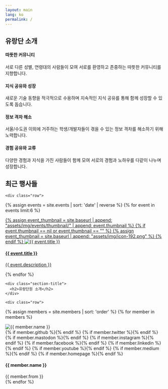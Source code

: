```yaml
---
layout: main
lang: ko
permalink: /
---
```


<!-- ======= About Section ======= -->
<section class="services">
  <div class="container">
    <div class="section-title">
      <h2>유랑단 소개</h2>
    </div>
    <div class="row">
      <div class="col-md-6 col-lg-3 d-flex align-items-stretch" data-aos="fade-up">
        <div class="icon-box icon-box-pink">
          <div class="icon"><i class="bx bx-group"></i></div>
          <h4 class="title">따뜻한 커뮤니티</h4>
          <p class="description">서로 다른 성별, 연령대의 사람들이 모여 서로를 환영하고 존중하는 따뜻한 커뮤니티를 지향합니다.</p>
        </div>
      </div>
      <div class="col-md-6 col-lg-3 d-flex align-items-stretch" data-aos="fade-up" data-aos-delay="100">
        <div class="icon-box icon-box-cyan">
          <div class="icon"><i class="bx bx-donate-heart"></i></div>
          <h4 class="title">지식 공유와 성장</h4>
          <p class="description">새로운 기술 동향을 적극적으로 수용하며 지속적인 지식 공유를 통해 함께 성장할 수 있도록 돕습니다.</p>
        </div>
      </div>
      <div class="col-md-6 col-lg-3 d-flex align-items-stretch" data-aos="fade-up" data-aos-delay="200">
        <div class="icon-box icon-box-green">
          <div class="icon"><i class="bx bx-arch"></i></div>
          <h4 class="title">정보 격차 해소</h4>
          <p class="description">서울/수도권 이외에 거주하는 학생/개발자들이 겪을 수 있는 정보 격차를 해소하기 위해 노력합니다.</p>
        </div>
      </div>
      <div class="col-md-6 col-lg-3 d-flex align-items-stretch" data-aos="fade-up" data-aos-delay="200">
        <div class="icon-box icon-box-blue">
          <div class="icon"><i class="bx bx-network-chart"></i></div>
          <h4 class="title">경험 공유와 교류</h4>
          <p class="description">다양한 경험과 지식을 가진 사람들이 함께 모여 서로의 경험과 노하우를 다같이 나누며 성장합니다.</p>
        </div>
      </div>
    </div>
  </div>
</section><!-- End About Section -->

<!-- ======= Events Section ======= -->
<section class="events section-bg" data-aos="fade-up" date-aos-delay="200">
  <div class="container">
    <div class="section-title">
      <h2>최근 행사들</h2>
    </div>

    <div class="row">
{% assign events = site.events | sort: 'date' | reverse %}
{% for event in events limit:6 %}
      <div class="col-sm-12 col-md-6 col-lg-6 col-xl-4 d-flex align-items-stretch p-4">
        <div class="icon-box">
          <a href="{{ event.link }}" target="_blank">
            <!-- <div class="icon"><i class="bx bx-group"></i></div> -->
            <div class="thumbnail">
{% assign event_thumbnail = site.baseurl | append: "assets/img/events/thumbnail/" | append: event.thumbnail %}
{% if event.thumbnail == nil or event.thumbnail == "" %}
{% assign event_thumbnail = site.baseurl | append: "assets/img/icon-192.png" %}
{% endif %}
              <img src="{{ event_thumbnail }}" class="img-fluid" alt="{{ event.title }}">
            </div>
            <h4 class="title">{{ event.title }}</h4>
            <p class="description">{{ event.description }}</p>
          </a>
        </div>
      </div>
{% endfor %}
    </div>

  </div>
</section><!-- End Events Section -->

<!-- ======= Members Section ======= -->
<section class="team">
  <div class="container">

    <div class="section-title">
      <h2>유랑단원 소개</h2>
    </div>

    <div class="row">
{% assign members = site.members | sort: 'order' %}
{% for member in members %}
      <div class="col-sm-6 col-md-4 col-lg-3 col-xl-2 d-flex align-items-stretch"  style="justify-content: center;" data-aos="fade-up">
        <div class="member">
          <div class="member-img">
            <img src="{{ site.baseurl }}assets/img/members/{{ member.profile }}" class="img-fluid" alt="{{ member.name }}">
            <div class="social">
              {% if member.github    %}<a href="https://github.com/{{ member.github }}" target="_blank"><i class="bi bi-github"></i></a>{% endif %}
              {% if member.twitter   %}<a href="https://twitter.com/@{{ member.twitter  }}" target="_blank"><i class="bi bi-twitter"></i></a>{% endif %}
              {% if member.mastodon  %}<a href="https://mastodon.social/@{{ member.mastodon }}" target="_blank"><i class="bi bi-mastodon"></i></a>{% endif %}
              {% if member.instagram %}<a href="https://instagram.com/{{ member.instagram }}" target="_blank"><i class="bi bi-instagram"></i></a>{% endif %}
              {% if member.facebook  %}<a href="https://facebook.com/{{ member.facebook }}" target="_blank"><i class="bi bi-facebook"></i></a>{% endif %}
              {% if member.linkedin  %}<a href="https://linkedin.com/in/{{ member.linkedin }}" target="_blank"><i class="bi bi-linkedin"></i></a>{% endif %}
              {% if member.youtube   %}<a href="https://youtube.com/@{{ member.youtube }}" target="_blank"><i class="bi bi-youtube"></i></a>{% endif %}
              {% if member.medium    %}<a href="https://medium.com/@{{ member.medium }}" target="_blank"><i class="bx bxl-medium"></i></a>{% endif %}
              {% if member.homepage  %}<a href="https://{{ member.homepage }}" target="_blank"><i class="bx bx-home"></i></a>{% endif %}
            </div>
          </div>
          <div class="member-info">
            <h4>{{ member.name }}</h4>
            <span>{{ member.from }}</span>
          </div>
        </div>
      </div>
{% endfor %}
    </div>
  </div>
</section><!-- End Members Section -->

